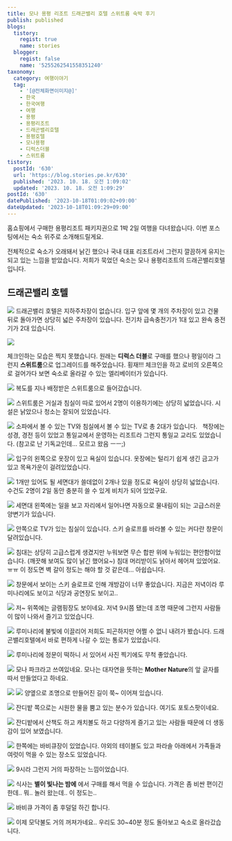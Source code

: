 ```yaml
---
title: 모나 용평 리조트 드래곤밸리 호텔 스위트룸 숙박 후기
publish: published
blogs:
  tistory:
    regist: true
    name: stories
  blogger:
    regist: false
    name: '5255262541558351240'
taxonomy:
  category: 여행이야기
  tag:
    - '[@전체화면이미지@]'
    - 한국
    - 한국여행
    - 여행
    - 용평
    - 용평리조트
    - 드래곤밸리호텔
    - 용평호텔
    - 모나용평
    - 디럭스더블
    - 스위트룸
tistory:
  postId: '630'
  url: 'https://blog.stories.pe.kr/630'
  published: '2023. 10. 18. 오전 1:09:02'
  updated: '2023. 10. 18. 오전 1:09:29'
postId: '630'
datePublished: '2023-10-18T01:09:02+09:00'
dateUpdated: '2023-10-18T01:09:29+09:00'
---
```


홈쇼핑에서 구매한 용평리조트 패키지권으로 1박 2일 여행을 다녀왔습니다. 이번 포스팅에서는 숙소 위주로 소개해드릴게요.

전체적으로 숙소가 오래돼서 낡긴 했으나 국내 대표 리조트라서 그런지 깔끔하게 유지는 되고 있는 느낌을 받았습니다. 저희가 묵었던 숙소는 모나 용평리조트의 드래곤밸리호텔입니다.

## 드래곤밸리 호텔

![](./images/njo2_20231008_210834-01.jpeg)
드래곤밸리 호텔은 지하주차장이 없습니다. 입구 앞에 몇 개의 주차장이 있고 건물 뒤로 돌아가면 상당히 넓은 주차장이 있습니다. 전기차 급속충전기가 1대 있고 완속 충전기가 2대 있습니다.

![](./images/njo2_20231008_204411-01.jpeg)

체크인하는 모습은 찍지 못했습니다. 원래는 **디럭스 더블**로 구매를 했으나 평일이라 그런지 **스위트룸**으로 업그레이드를 해주었습니다. 횡재!!!
체크인을 하고 로비의 오른쪽으로 걸어가다 보면 숙소로 올라갈 수 있는 엘리베이터가 있습니다.

![](./images/njo2_20231008_204407-01.jpeg)
복도를 지나 배정받은 스위트룸으로 들어갔습니다.

![](./images/njo2_20231008_203233-01.jpeg)
스위트룸은 거실과 침실이 따로 있어서 2명이 이용하기에는 상당히 넓었습니다. 시설은 낡았으나 청소는 잘되어 있었습니다.

![](./images/njo2_20231008_203250-01.jpeg)
소파에서 볼 수 있는 TV와 침실에서 볼 수 있는 TV로 총 2대가 있습니다.  
책장에는 성경, 경전 등이 있었고 통일교에서 운영하는 리조트라 그런지 통일교 교리도 있었습니다. (참고로 난 기독교인데... 모르고 왔음 ㅡㅡ;)

![](./images/njo2_20231008_203302-01.jpeg)
입구의 왼쪽으로 옷장이 있고 욕실이 있습니다. 옷장에는 털리기 쉽게 생긴 금고가 있고 목욕가운이 걸려있었습니다.

![](./images/njo2_20231008_203316-01.jpeg)
1개만 있어도 될 세면대가 쓸데없이 2개나 있을 정도로 욕실이 상당히 넓었습니다. 수건도 2명이 2일 동안 충분히 쓸 수 있게 비치가 되어 있었구요.

![](./images/njo2_20231008_203517-01.jpeg)
세면대 왼쪽에는 일을 보고 자리에서 일어나면 자동으로 물내림이 되는 고급스러운 양변기가 있습니다.

![](./images/njo2_20231008_203321-01.jpeg)
안쪽으로 TV가 있는 침실이 있습니다. 스키 슬로프를 바라볼 수 있는 커다란 창문이 달려있습니다.

![](./images/njo2_20231008_203328-01.jpeg)
침대는 상당히 고급스럽게 생겼지만 누워보면 무슨 합판 위에 누워있는 편안함이었습니다. (깨끗해 보여도 많이 낡긴 했어요~) 침대 머리받이도 낡아서 헤어져 있었어요. ㅠㅠ 이 정도면 벽 갈이 정도는 해야 할 것 같은데... 아쉽습니다.

![](./images/njo2_20231008_203357-01.jpeg)
창문에서 보이는 스키 슬로프로 인해 개방감이 너무 좋았습니다. 지금은 저녁이라 루미나리에도 보이고 식당과 공연장도 보이고..

![](./images/njo2_20231008_203124-01.jpeg)
저~ 위쪽에는 글램핑장도 보이네요. 저녁 9시쯤 됐는데 조명 때문에 그런지 사람들이 많이 나와서 즐기고 있었습니다.

![](./images/njo2_20231008_204540-01.jpeg)
루미나리에 불빛에 이끌리어 저희도 피곤하지만 어쩔 수 없니 내려가 봤습니다. 드래곤밸리호텔에서 바로 편하게 나갈 수 있는 통로가 있었습니다.

![](./images/njo2_20231008_204624-01.jpeg)
루미나리에 정문이 떡하니 서 있어서 사진 찍기에도 무척 좋았습니다.

![](./images/njo2_20231008_205431-01.jpeg)
모나 파크라고 쓰여있네요. 모나는 대자연을 뜻하는 **Mother Nature**의 앞 글자를 따서 만들었다고 하네요.

![](./images/njo2_20231008_205441-01.jpeg)
![](./images/njo2_20231008_204755-01.jpeg)
양옆으로 조명으로 만들어진 길이 쭉~ 이어져 있습니다.

![](./images/njo2_20231008_204807-01.jpeg)
잔디밭 쪽으로는 시원한 물을 뿜고 있는 분수가 있습니다. 여기도 포토스팟이네요.

![](./images/njo2_20231008_204929-01.jpeg)
잔디밭에서 산책도 하고 캐치볼도 하고 다양하게 즐기고 있는 사람들 때문에 더 생동감이 있어 보였습니다.

![](./images/njo2_20231008_205111-01.jpeg)
한쪽에는 바비큐장이 있었습니다. 야외의 테이블도 있고 파라솔 아래에서 가족들과 여럿이 먹을 수 있는 장소도 있었습니다.

![](./images/njo2_20231008_205115-01.jpeg)
9시라 그런지 거의 파장하는 느낌이었습니다.

![](./images/njo2_20231008_205142-01.jpeg)
식사는 **별이 빛나는 밤에** 에서 구매를 해서 먹을 수 있습니다. 가격은 좀 비싼 편이긴 한데.. 뭐.. 놀러 왔는데.. 이 정도는..

![](./images/njo2_20231008_205158-01.jpeg)
바비큐 가격이 좀 후덜덜 하긴 합니다.

![](./images/njo2_20231008_205256-01.jpeg)
이제 모닥불도 거의 꺼져가네요.. 우리도 30~40분 정도 돌아보고 숙소로 올라갔습니다.
